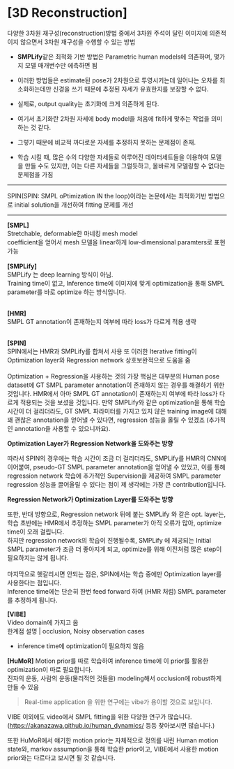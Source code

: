 # [3D Reconstruction]

다양한 3차원 재구성(reconstruction)방법 중에서 3차원 주석이 달린 이미지에 의존적이지 않으면서 3차원 재구성을 수행할 수 있는 방법

- **SMPLify**같은 최적화 기반 방법은 Parametric human models에 의존하며, 몇가지 모델 매개변수만 에측하면 됨
- 이러한 방법들은 estimate된 pose가 2차원으로 투영시키는데 일어나는 오차를 최소화하는데만 신경을 쓰기 때문에 추정된 자세가 유효한지를 보장할 수 없다.
- 실제로, output quality는 초기화에 크게 의존하게 된다.
- 여기서 초기화란 2차원 자세에 body model을 처음에 fit하게 맞추는 작업을 의미하는 것 같다.


- 그렇기 때문에 비교적 까다로운 자세를 추정하지 못하는 문제점이 존재.
- 학습 시킬 때, 많은 수의 다양한 자세들로 이루어진 데이터세트들을 이용하여 모델을 만들 수도 있지만, 이는 다른 자세들을 그럴듯하고, 올바르게 모델링할 수 없다는 문제점을 가짐



---

SPIN(SPIN: SMPL oPtimization IN the loop)이라는 논문에서는 최적화기반 방법으로 initial solution을 개선하여 fitting 문제를 개선


---
**[SMPL]**  
Stretchable, deformable한 마네킹 mesh model  
coefficient을 얻어서 mesh 모델을 linear하게 low-dimensional paramters로 표현 가능<br><br>
**[SMPLify]**  
SMPLify 는 deep learning 방식이 아님.  
Training time이 없고, Inference time에 이미지에 맞게 optimization을 통해 SMPL parameter를 바로 optimize 하는 방식입니다.      
<br>

**[HMR]**  
SMPL GT annotation이 존재하는지 여부에 따라 loss가 다르게 적용
생략 <br><br>

**[SPIN]**    
SPIN에서는 HMR과 SMPLify를 합쳐서 사용
또 이러한 Iterative fitting이 Optimization layer와 Regression network 상호보완적으로 도움을 줌  
<br>
Optimization + Regression을 사용하는 것의 가장 핵심은 대부분의 Human pose dataset에 GT SMPL parameter annotation이 존재하지 않는 경우를 해결하기 위한 것입니다.
HMR에서 아마 SMPL GT annotation이 존재하는지 여부에 따라 loss가 다르게 적용되는 것을 보셨을 것입니다.
만약 SMPLify와 같은 optimization을 통해 학습 시간이 더 걸리더라도, GT SMPL 파라미터를 가지고 있지 않은 training image에 대해 꽤 괜찮은 annotation을 얻어낼 수 있다면, regression 성능을 올릴 수 있겠죠 (추가적인 annotation을 사용할 수 있으니까요).  

  
**Optimization Layer가 Regression Network을 도와주는 방향**  

따라서 SPIN의 경우에는 학습 시간이 조금 더 걸리더라도, SMPLify를 HMR의 CNN에 이어붙여, pseudo-GT SMPL parameter annotation을 얻어낼 수 있었고,
이를 통해 regression network 학습에 추가적인 Supervision을 제공하여 SMPL parameter regression 성능을 끌어올릴 수 있다는 점이 제 생각에는 가장 큰 contribution입니다. 

**Regression Network가 Optimization Layer를 도와주는 방향**  

또한, 반대 방향으로, Regression network 뒤에 붙는 SMPLify 와 같은 opt. layer는, 학습 초반에는 HMR에서 추정하는 SMPL parameter가 아직 오류가 많아, optimize time이 오래 걸립니다. <br>
하지만 regression network의 학습이 진행될수록, SMPLify 에 제공되는 Initial SMPL parameter가 조금 더 좋아지게 되고, optimize를 위해 이전처럼 많은 step이 필요하지는 않게 됩니다. 
<br>
<br>
마지막으로 헷갈리시면 안되는 점은, SPIN에서는 학습 중에만 Optimization layer를 사용한다는 점입니다.   
Inference time에는 단순히 한번 feed forward 하여 (HMR 처럼) SMPL parameter를 추정하게 됩니다.

**[VIBE]**  
Video domain에 가지고 옴  
한계점 설명 | occlusion, Noisy observation cases  
- inference time에 optimization이 필요하지 않음

**[HuMoR]**
Motion prior를 따로 학습하여 inference time에 이 prior를 활용한 optimization이 따로 필요합니다.     
진자의 운동, 사람의 운동(물리적인 것들을) modeling해서 occlusion에 robust하게 만들 수 있음

> Real-time application 을 위한 연구에는 vibe가 용이할 것으로 보입니다.   

VIBE 이외에도 video에서 SMPL fitting을 위한 다양한 연구가 많습니다. (https://akanazawa.github.io/human_dynamics/ 등등 찾아보시면 많습니다.)  

또한 HuMoR에서 얘기한 motion prior는 자체적으로 정의를 내린 Human motion state와, markov assumption을 통해 학습한 prior이고, VIBE에서 사용한 motion prior와는 다르다고 보시면 될 것 같습니다.  


